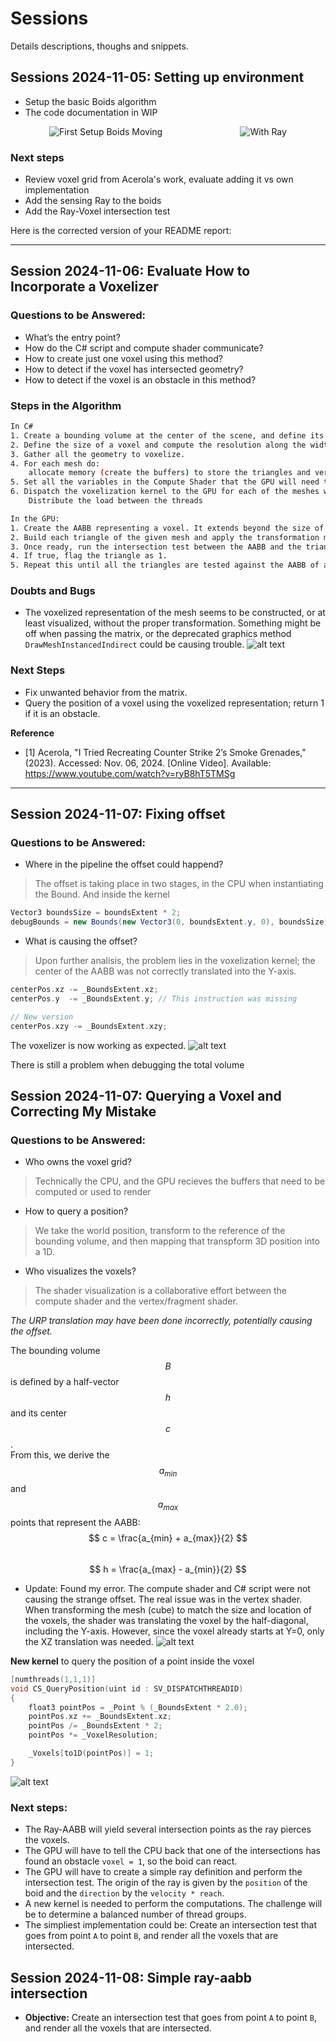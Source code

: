 # Sessions
Details descriptions, thoughs and snippets.

## Sessions 2024-11-05: Setting up environment
- Setup the basic Boids algorithm
- The code documentation in WIP

<div style="display: flex; justify-content: space-around; align-items: center;">
    <img src="Assets/Art/Images/first_setup_boids_moving.gif" alt="First Setup Boids Moving" style="max-width: 45%;">
    <img src="Assets/Art/Images/wth_ray.gif" alt="With Ray" style="max-width: 45%;">
</div>


### Next steps
- Review voxel grid from Acerola's work, evaluate adding it vs own implementation
- Add the sensing Ray to the boids
- Add the Ray-Voxel intersection test

Here is the corrected version of your README report:

---

## Session 2024-11-06: Evaluate How to Incorporate a Voxelizer

### Questions to be Answered:
- What’s the entry point?
- How do the C# script and compute shader communicate?
- How to create just one voxel using this method?
- How to detect if the voxel has intersected geometry?
- How to detect if the voxel is an obstacle in this method?

### Steps in the Algorithm
``` bash
In C#
1. Create a bounding volume at the center of the scene, and define its width, height, and depth.
2. Define the size of a voxel and compute the resolution along the width, height, and depth axes.
3. Gather all the geometry to voxelize.
4. For each mesh do:
    allocate memory (create the buffers) to store the triangles and vertices count.
5. Set all the variables in the Compute Shader that the GPU will need to reconstruct the scene, for instance the LocalToWorldMatrix
6. Dispatch the voxelization kernel to the GPU for each of the meshes we want to voxelize.
    Distribute the load between the threads

In the GPU:
1. Create the AABB representing a voxel. It extends beyond the size of the voxel by an _IntersectionBias.
2. Build each triangle of the given mesh and apply the transformation matrix.
3. Once ready, run the intersection test between the AABB and the triangle.
4. If true, flag the triangle as 1.
5. Repeat this until all the triangles are tested against the AABB of a voxel.
```

### Doubts and Bugs
- The voxelized representation of the mesh seems to be constructed, or at least visualized, without the proper transformation. Something might be off when passing the matrix, or the deprecated graphics method `DrawMeshInstancedIndirect` could be causing trouble.
![alt text](Assets/Art/Images/off_voxelization.png)

### Next Steps
- Fix unwanted behavior from the matrix.
- Query the position of a voxel using the voxelized representation; return 1 if it is an obstacle.

**Reference**
- [1] Acerola, "I Tried Recreating Counter Strike 2’s Smoke Grenades," (2023). Accessed: Nov. 06, 2024. [Online Video]. Available: https://www.youtube.com/watch?v=ryB8hT5TMSg

---

## Session 2024-11-07: Fixing offset

### Questions to be Answered:
- Where in the pipeline the offset could happend?
> The offset is taking place in two stages, in the CPU when instantiating the Bound. And inside the kernel
```C#
Vector3 boundsSize = boundsExtent * 2;
debugBounds = new Bounds(new Vector3(0, boundsExtent.y, 0), boundsSize);
```

- What is causing the offset?
> Upon further analisis, the problem lies in the voxelization kernel; the center of the AABB was not correctly translated into the Y-axis.
```C
centerPos.xz -= _BoundsExtent.xz;
centerPos.y  -= _BoundsExtent.y; // This instruction was missing

// New version
centerPos.xzy -= _BoundsExtent.xzy;
```
The voxelizer is now working as expected.
![alt text](Assets/Art/Images/voxelized_bunny.png)

There is still a problem when debugging the total volume

## Session 2024-11-07: Querying a Voxel and Correcting My Mistake

### Questions to be Answered:
- Who owns the voxel grid?
> Technically the CPU, and the GPU recieves the buffers that need to be computed or used to render
- How to query a position?
> We take the world position, transform to the reference of the bounding volume, and then mapping that transpform 3D position into a 1D.
- Who visualizes the voxels?  
> The shader visualization is a collaborative effort between the compute shader and the vertex/fragment shader.

*The URP translation may have been done incorrectly, potentially causing the offset.*

The bounding volume $$B$$ is defined by a half-vector $$h$$ and its center $$c$$.  
From this, we derive the $$a_{min}$$ and $$a_{max}$$ points that represent the AABB:  
$$ c = \frac{a_{min} + a_{max}}{2} $$  
$$ h = \frac{a_{max} - a_{min}}{2} $$

* Update: Found my error. The compute shader and C# script were not causing the strange offset. The real issue was in the vertex shader. When transforming the mesh (cube) to match the size and location of the voxels, the shader was translating the voxel by the half-diagonal, including the Y-axis. However, since the voxel already starts at Y=0, only the XZ translation was needed. 
![alt text](Assets/Art/Images/voxel_bunny.png)

**New kernel** to query the position of a point inside the voxel

``` C
[numthreads(1,1,1)]
void CS_QueryPosition(uint id : SV_DISPATCHTHREADID)
{
    float3 pointPos = _Point % (_BoundsExtent * 2.0);
    pointPos.xz += _BoundsExtent.xz; 
    pointPos /= _BoundsExtent * 2;
    pointPos *= _VoxelResolution;

    _Voxels[to1D(pointPos)] = 1;
}
```

![alt text](Assets/Art/Images/moving_point_query_voxel.gif)

### Next steps:
- The Ray-AABB will yield several intersection points as the ray pierces the voxels.
- The GPU will have to tell the CPU back that one of the intersections has found an obstacle `voxel = 1`, so the boid can react.
- The GPU will have to create a simple ray definition and perform the intersection test. The origin of the ray is given by the `position` of the boid and the `direction` by the `velocity * reach`.
- A new kernel is needed to perform the computations. The challenge will be to determine a balanced number of thread groups.
- The simpliest implementation could be: Create an intersection test that goes from point `A` to point `B`, and render all the voxels that are intersected.

## Session 2024-11-08: Simple ray-aabb intersection

- **Objective:** Create an intersection test that goes from point `A` to point `B`, and render all the voxels that are intersected.